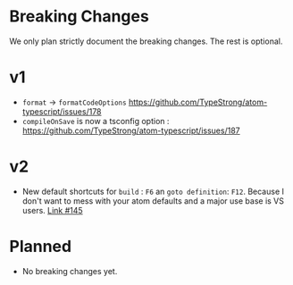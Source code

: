 # Breaking Changes

We only plan strictly document the breaking changes. The rest is optional.

# v1
* `format` -> `formatCodeOptions` https://github.com/TypeStrong/atom-typescript/issues/178
* `compileOnSave` is now a tsconfig option : https://github.com/TypeStrong/atom-typescript/issues/187

# v2
* New default shortcuts for `build` : `F6` an `goto definition`: `F12`. Because I don't want to mess with your atom defaults and a major use base is VS users. [Link #145](https://github.com/TypeStrong/atom-typescript/issues/145)

# Planned
* No breaking changes yet.

